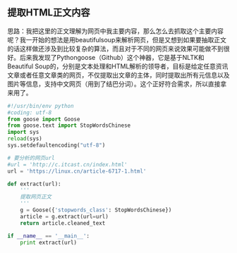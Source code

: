 ## 提取HTML正文内容

思路：我把这里的正文理解为网页中我主要内容，那么怎么去抓取这个主要内容呢？我一开始的想法是用beautifulsoup来解析网页，但是又想到如果要抽取正文的话这样做还涉及到比较复杂的算法，而且对于不同的网页来说效果可能做不到很好。后来我发现了Pythongoose（Github）这个神器，它是基于NLTK和Beautiful Soup的，分别是文本处理和HTML解析的领导者，目标是给定任意资讯文章或者任意文章类的网页，不仅提取出文章的主体，同时提取出所有元信息以及图片等信息，支持中文网页（用到了结巴分词）。这个正好符合需求，所以直接拿来用了。

```python
#!/usr/bin/env python
#coding: utf-8
from goose import Goose
from goose.text import StopWordsChinese
import sys
reload(sys)
sys.setdefaultencoding("utf-8")

# 要分析的网页url
#url = 'http://c.itcast.cn/index.html'
url = 'https://linux.cn/article-6717-1.html'

def extract(url):
    '''
    提取网页正文
    '''
    g = Goose({'stopwords_class': StopWordsChinese})
    article = g.extract(url=url)
    return article.cleaned_text

if __name__ == '__main__':
    print extract(url)
```